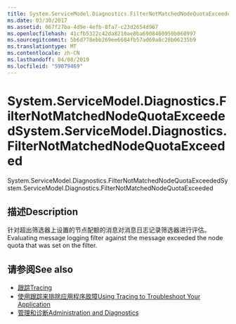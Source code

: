 ```yaml
---
title: System.ServiceModel.Diagnostics.FilterNotMatchedNodeQuotaExceeded
ms.date: 03/30/2017
ms.assetid: 067f27ba-4d9e-4efb-8fa7-c23d2654d967
ms.openlocfilehash: 41cfb5322c42da8210ae8ba6908460959b060997
ms.sourcegitcommit: 5b6d778ebb269ee6684fb57ad69a8c28b06235b9
ms.translationtype: MT
ms.contentlocale: zh-CN
ms.lasthandoff: 04/08/2019
ms.locfileid: "59079469"
---
```

# <a name="systemservicemodeldiagnosticsfilternotmatchednodequotaexceeded"></a><span data-ttu-id="2d4ee-102">System.ServiceModel.Diagnostics.FilterNotMatchedNodeQuotaExceeded</span><span class="sxs-lookup"><span data-stu-id="2d4ee-102">System.ServiceModel.Diagnostics.FilterNotMatchedNodeQuotaExceeded</span></span>
<span data-ttu-id="2d4ee-103">System.ServiceModel.Diagnostics.FilterNotMatchedNodeQuotaExceeded</span><span class="sxs-lookup"><span data-stu-id="2d4ee-103">System.ServiceModel.Diagnostics.FilterNotMatchedNodeQuotaExceeded</span></span>  
  
## <a name="description"></a><span data-ttu-id="2d4ee-104">描述</span><span class="sxs-lookup"><span data-stu-id="2d4ee-104">Description</span></span>  
 <span data-ttu-id="2d4ee-105">针对超出筛选器上设置的节点配额的消息对消息日志记录筛选器进行评估。</span><span class="sxs-lookup"><span data-stu-id="2d4ee-105">Evaluating message logging filter against the message exceeded the node quota that was set on the filter.</span></span>  
  
## <a name="see-also"></a><span data-ttu-id="2d4ee-106">请参阅</span><span class="sxs-lookup"><span data-stu-id="2d4ee-106">See also</span></span>

- [<span data-ttu-id="2d4ee-107">跟踪</span><span class="sxs-lookup"><span data-stu-id="2d4ee-107">Tracing</span></span>](../../../../../docs/framework/wcf/diagnostics/tracing/index.md)
- [<span data-ttu-id="2d4ee-108">使用跟踪来排除应用程序故障</span><span class="sxs-lookup"><span data-stu-id="2d4ee-108">Using Tracing to Troubleshoot Your Application</span></span>](../../../../../docs/framework/wcf/diagnostics/tracing/using-tracing-to-troubleshoot-your-application.md)
- [<span data-ttu-id="2d4ee-109">管理和诊断</span><span class="sxs-lookup"><span data-stu-id="2d4ee-109">Administration and Diagnostics</span></span>](../../../../../docs/framework/wcf/diagnostics/index.md)
